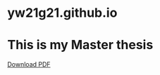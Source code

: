 # yw21g21.github.io
# This is my Master thesis
<html>

<body>

<a href="Thesis.pdf">Download PDF</a>

</body>

</html>
